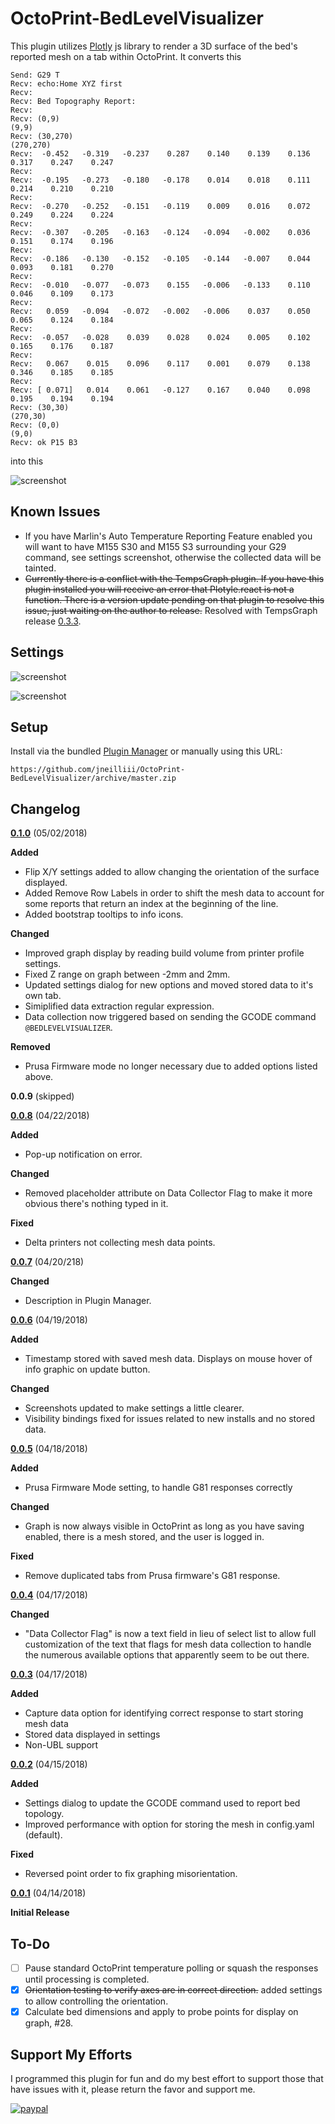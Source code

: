 # OctoPrint-BedLevelVisualizer

This plugin utilizes [Plotly](https://plot.ly/plotly-js-scientific-d3-charting-library/) js library to render a 3D surface of the bed's reported mesh on a tab within OctoPrint. It converts this

```
Send: G29 T
Recv: echo:Home XYZ first
Recv: 
Recv: Bed Topography Report:
Recv: 
Recv: (0,9)                                                                   (9,9)
Recv: (30,270)                                                                (270,270)
Recv:  -0.452   -0.319   -0.237    0.287    0.140    0.139    0.136    0.317    0.247    0.247
Recv: 
Recv:  -0.195   -0.273   -0.180   -0.178    0.014    0.018    0.111    0.214    0.210    0.210
Recv: 
Recv:  -0.270   -0.252   -0.151   -0.119    0.009    0.016    0.072    0.249    0.224    0.224
Recv: 
Recv:  -0.307   -0.205   -0.163   -0.124   -0.094   -0.002    0.036    0.151    0.174    0.196
Recv: 
Recv:  -0.186   -0.130   -0.152   -0.105   -0.144   -0.007    0.044    0.093    0.181    0.270
Recv: 
Recv:  -0.010   -0.077   -0.073    0.155   -0.006   -0.133    0.110    0.046    0.109    0.173
Recv: 
Recv:   0.059   -0.094   -0.072   -0.002   -0.006    0.037    0.050    0.065    0.124    0.184
Recv: 
Recv:  -0.057   -0.028    0.039    0.028    0.024    0.005    0.102    0.165    0.176    0.187
Recv: 
Recv:   0.067    0.015    0.096    0.117    0.001    0.079    0.138    0.346    0.185    0.185
Recv: 
Recv: [ 0.071]   0.014    0.061   -0.127    0.167    0.040    0.098    0.195    0.194    0.194
Recv: (30,30)                                                                    (270,30)
Recv: (0,0)                                                                     (9,0)
Recv: ok P15 B3
```
into this

![screenshot](screenshot.png)

## Known Issues
  - If you have Marlin's Auto Temperature Reporting Feature enabled you will want to have M155 S30 and M155 S3 surrounding your G29 command, see settings screenshot, otherwise the collected data will be tainted.
  - ~~Currently there is a conflict with the TempsGraph plugin.  If you have this plugin installed you will receive an error that Plotyle.react is not a function.  There is a version update pending on that plugin to resolve this issue, just waiting on the author to release.~~ Resolved with TempsGraph release [0.3.3](https://github.com/1r0b1n0/OctoPrint-Tempsgraph/releases/tag/0.3.3).

## Settings

![screenshot](settings_general.png)

![screenshot](settings_stored_mesh.png)

## Setup

Install via the bundled [Plugin Manager](https://github.com/foosel/OctoPrint/wiki/Plugin:-Plugin-Manager)
or manually using this URL:

    https://github.com/jneilliii/OctoPrint-BedLevelVisualizer/archive/master.zip

## Changelog

**[0.1.0]** (05/02/2018)

**Added**
  - Flip X/Y settings added to allow changing the orientation of the surface displayed.
  - Added Remove Row Labels in order to shift the mesh data to account for some reports that return an index at the beginning of the line.
  - Added bootstrap tooltips to info icons.

**Changed**
  - Improved graph display by reading build volume from printer profile settings.
  - Fixed Z range on graph between -2mm and 2mm.
  - Updated settings dialog for new options and moved stored data to it's own tab.
  - Simiplified data extraction regular expression.
  - Data collection now triggered based on sending the GCODE command `@BEDLEVELVISUALIZER`.
  
**Removed**
  - Prusa Firmware mode no longer necessary due to added options listed above.

**0.0.9** (skipped)

**[0.0.8]** (04/22/2018)

**Added**
  - Pop-up notification on error.

**Changed**
  - Removed placeholder attribute on  Data Collector Flag to make it more obvious there's nothing typed in it.

**Fixed**
  - Delta printers not collecting mesh data points.

**[0.0.7]** (04/20/218)

**Changed**
  - Description in Plugin Manager.

**[0.0.6]** (04/19/2018)

**Added**
  - Timestamp stored with saved mesh data.  Displays on mouse hover of info graphic on update button.
  
**Changed**
  - Screenshots updated to make settings a little clearer.
  - Visibility bindings fixed for issues related to new installs and no stored data.

**[0.0.5]** (04/18/2018)

**Added**
  - Prusa Firmware Mode setting, to handle G81 responses correctly

**Changed**
  - Graph is now always visible in OctoPrint as long as you have saving enabled, there is a mesh stored, and the user is logged in.

**Fixed**
  - Remove duplicated tabs from Prusa firmware's G81 response.

**[0.0.4]** (04/17/2018)

**Changed**
  - "Data Collector Flag" is now a text field in lieu of select list to allow full customization of the text that flags for mesh data collection to handle the numerous available options that apparently seem to be out there.

**[0.0.3]** (04/17/2018)

**Added**
  - Capture data option for identifying correct response to start storing mesh data
  - Stored data displayed in settings
  - Non-UBL support

**[0.0.2]** (04/15/2018)

**Added**
  - Settings dialog to update the GCODE command used to report bed topology.
  - Improved performance with option for storing the mesh in config.yaml (default).

**Fixed**
  - Reversed point order to fix graphing misorientation.
	
**[0.0.1]** (04/14/2018)

**Initial Release**

[0.1.0]: https://github.com/jneilliii/OctoPrint-BedLevelVisualizer/tree/0.1.0
[0.0.9]: https://github.com/jneilliii/OctoPrint-BedLevelVisualizer/tree/0.0.9
[0.0.8]: https://github.com/jneilliii/OctoPrint-BedLevelVisualizer/tree/0.0.8
[0.0.7]: https://github.com/jneilliii/OctoPrint-BedLevelVisualizer/tree/0.0.7
[0.0.6]: https://github.com/jneilliii/OctoPrint-BedLevelVisualizer/tree/0.0.6
[0.0.5]: https://github.com/jneilliii/OctoPrint-BedLevelVisualizer/tree/0.0.5
[0.0.4]: https://github.com/jneilliii/OctoPrint-BedLevelVisualizer/tree/0.0.4
[0.0.3]: https://github.com/jneilliii/OctoPrint-BedLevelVisualizer/tree/0.0.3
[0.0.2]: https://github.com/jneilliii/OctoPrint-BedLevelVisualizer/tree/0.0.2
[0.0.1]: https://github.com/jneilliii/OctoPrint-BedLevelVisualizer/tree/0.0.1

## To-Do
- [ ] Pause standard OctoPrint temperature polling or squash the responses until processing is completed.
- [X] ~~Orientation testing to verify axes are in correct direction.~~ added settings to allow controlling the orientation.
- [X] Calculate bed dimensions and apply to probe points for display on graph, #28.

## Support My Efforts
I programmed this plugin for fun and do my best effort to support those that have issues with it, please return the favor and support me.

[![paypal](https://www.paypalobjects.com/en_US/i/btn/btn_donateCC_LG.gif)](https://paypal.me/jneilliii)
